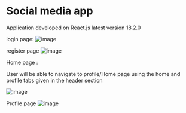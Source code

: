 # Social media app

Application developed on React.js latest version 18.2.0

login page:
![image](https://user-images.githubusercontent.com/107784718/192439883-7c72b123-c491-4b18-a528-b6d16aca60b5.png)


register page
![image](https://user-images.githubusercontent.com/107784718/192439700-99ab7baf-c0e0-4bb2-a07e-b86266d857c3.png)


Home page :

User will be able to navigate to profile/Home page using the home and profile tabs given in the header section

![image](https://user-images.githubusercontent.com/107784718/191647328-bf42e0b5-0130-4736-bc0e-98842098d849.png)

Profile page
![image](https://user-images.githubusercontent.com/107784718/192440226-28446f09-d1e6-401b-bec2-3326ba59965e.png)
